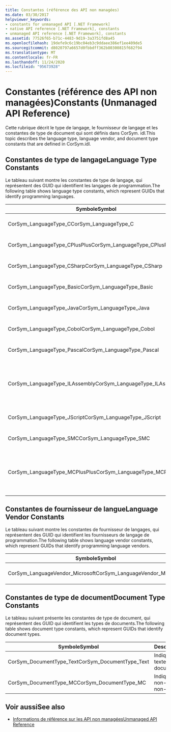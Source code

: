 ```yaml
---
title: Constantes (référence des API non managées)
ms.date: 03/30/2017
helpviewer_keywords:
- constants for unmanaged API [.NET Framework]
- native API reference [.NET Framework], constants
- unmanaged API reference [.NET Framework], constants
ms.assetid: 77526f65-b71c-4483-9d19-3a3751fd8a45
ms.openlocfilehash: 19defe9c6c19bc04eb3c9ddaee386ef1ee409de5
ms.sourcegitcommit: d8020797a6657d0fbbdff362b80300815f682f94
ms.translationtype: MT
ms.contentlocale: fr-FR
ms.lasthandoff: 11/24/2020
ms.locfileid: "95673928"
---
```

# <a name="constants-unmanaged-api-reference"></a><span data-ttu-id="7e230-102">Constantes (référence des API non managées)</span><span class="sxs-lookup"><span data-stu-id="7e230-102">Constants (Unmanaged API Reference)</span></span>

<span data-ttu-id="7e230-103">Cette rubrique décrit le type de langage, le fournisseur de langage et les constantes de type de document qui sont définis dans CorSym. idl.</span><span class="sxs-lookup"><span data-stu-id="7e230-103">This topic describes the language type, language vendor, and document type constants that are defined in CorSym.idl.</span></span>  
  
## <a name="language-type-constants"></a><span data-ttu-id="7e230-104">Constantes de type de langage</span><span class="sxs-lookup"><span data-stu-id="7e230-104">Language Type Constants</span></span>  

 <span data-ttu-id="7e230-105">Le tableau suivant montre les constantes de type de langage, qui représentent des GUID qui identifient les langages de programmation.</span><span class="sxs-lookup"><span data-stu-id="7e230-105">The following table shows language type constants, which represent GUIDs that identify programming languages.</span></span>  
  
|<span data-ttu-id="7e230-106">Symbole</span><span class="sxs-lookup"><span data-stu-id="7e230-106">Symbol</span></span>|<span data-ttu-id="7e230-107">Description</span><span class="sxs-lookup"><span data-stu-id="7e230-107">Description</span></span>|  
|------------|-----------------|  
|<span data-ttu-id="7e230-108">CorSym_LanguageType_C</span><span class="sxs-lookup"><span data-stu-id="7e230-108">CorSym_LanguageType_C</span></span>|<span data-ttu-id="7e230-109">Indique le langage C.</span><span class="sxs-lookup"><span data-stu-id="7e230-109">Indicates the C language.</span></span>|  
|<span data-ttu-id="7e230-110">CorSym_LanguageType_CPlusPlus</span><span class="sxs-lookup"><span data-stu-id="7e230-110">CorSym_LanguageType_CPlusPlus</span></span>|<span data-ttu-id="7e230-111">Indique le langage C++.</span><span class="sxs-lookup"><span data-stu-id="7e230-111">Indicates the C++ language.</span></span>|  
|<span data-ttu-id="7e230-112">CorSym_LanguageType_CSharp</span><span class="sxs-lookup"><span data-stu-id="7e230-112">CorSym_LanguageType_CSharp</span></span>|<span data-ttu-id="7e230-113">Indique le langage C#.</span><span class="sxs-lookup"><span data-stu-id="7e230-113">Indicates the C# language.</span></span>|  
|<span data-ttu-id="7e230-114">CorSym_LanguageType_Basic</span><span class="sxs-lookup"><span data-stu-id="7e230-114">CorSym_LanguageType_Basic</span></span>|<span data-ttu-id="7e230-115">Indique la langue de base.</span><span class="sxs-lookup"><span data-stu-id="7e230-115">Indicates the Basic language.</span></span>|  
|<span data-ttu-id="7e230-116">CorSym_LanguageType_Java</span><span class="sxs-lookup"><span data-stu-id="7e230-116">CorSym_LanguageType_Java</span></span>|<span data-ttu-id="7e230-117">Indique le langage Java.</span><span class="sxs-lookup"><span data-stu-id="7e230-117">Indicates the Java language.</span></span>|  
|<span data-ttu-id="7e230-118">CorSym_LanguageType_Cobol</span><span class="sxs-lookup"><span data-stu-id="7e230-118">CorSym_LanguageType_Cobol</span></span>|<span data-ttu-id="7e230-119">Indique le langage COBOL.</span><span class="sxs-lookup"><span data-stu-id="7e230-119">Indicates the COBOL language.</span></span>|  
|<span data-ttu-id="7e230-120">CorSym_LanguageType_Pascal</span><span class="sxs-lookup"><span data-stu-id="7e230-120">CorSym_LanguageType_Pascal</span></span>|<span data-ttu-id="7e230-121">Indique le langage Pascal.</span><span class="sxs-lookup"><span data-stu-id="7e230-121">Indicates the Pascal language.</span></span>|  
|<span data-ttu-id="7e230-122">CorSym_LanguageType_ILAssembly</span><span class="sxs-lookup"><span data-stu-id="7e230-122">CorSym_LanguageType_ILAssembly</span></span>|<span data-ttu-id="7e230-123">Indique le code assembleur MSIL (Microsoft Intermediate Language).</span><span class="sxs-lookup"><span data-stu-id="7e230-123">Indicates the Microsoft intermediate language (MSIL) assembly code.</span></span>|  
|<span data-ttu-id="7e230-124">CorSym_LanguageType_JScript</span><span class="sxs-lookup"><span data-stu-id="7e230-124">CorSym_LanguageType_JScript</span></span>|<span data-ttu-id="7e230-125">Indique le langage JScript.</span><span class="sxs-lookup"><span data-stu-id="7e230-125">Indicates the JScript language.</span></span>|  
|<span data-ttu-id="7e230-126">CorSym_LanguageType_SMC</span><span class="sxs-lookup"><span data-stu-id="7e230-126">CorSym_LanguageType_SMC</span></span>|<span data-ttu-id="7e230-127">Indique le langage SMC.</span><span class="sxs-lookup"><span data-stu-id="7e230-127">Indicates the SMC language.</span></span>|  
|<span data-ttu-id="7e230-128">CorSym_LanguageType_MCPlusPlus</span><span class="sxs-lookup"><span data-stu-id="7e230-128">CorSym_LanguageType_MCPlusPlus</span></span>|<span data-ttu-id="7e230-129">Indique que le langage C++ est activé pour le .NET Framework.</span><span class="sxs-lookup"><span data-stu-id="7e230-129">Indicates the C++ language enabled for the .NET Framework.</span></span>|  
  
## <a name="language-vendor-constants"></a><span data-ttu-id="7e230-130">Constantes de fournisseur de langue</span><span class="sxs-lookup"><span data-stu-id="7e230-130">Language Vendor Constants</span></span>  

 <span data-ttu-id="7e230-131">Le tableau suivant montre les constantes de fournisseur de langages, qui représentent des GUID qui identifient les fournisseurs de langage de programmation.</span><span class="sxs-lookup"><span data-stu-id="7e230-131">The following table shows language vendor constants, which represent GUIDs that identify programming language vendors.</span></span>  
  
|<span data-ttu-id="7e230-132">Symbole</span><span class="sxs-lookup"><span data-stu-id="7e230-132">Symbol</span></span>|<span data-ttu-id="7e230-133">Description</span><span class="sxs-lookup"><span data-stu-id="7e230-133">Description</span></span>|  
|------------|-----------------|  
|<span data-ttu-id="7e230-134">CorSym_LanguageVendor_Microsoft</span><span class="sxs-lookup"><span data-stu-id="7e230-134">CorSym_LanguageVendor_Microsoft</span></span>|<span data-ttu-id="7e230-135">Indique Microsoft.</span><span class="sxs-lookup"><span data-stu-id="7e230-135">Indicates Microsoft.</span></span>|  
  
## <a name="document-type-constants"></a><span data-ttu-id="7e230-136">Constantes de type de document</span><span class="sxs-lookup"><span data-stu-id="7e230-136">Document Type Constants</span></span>  

 <span data-ttu-id="7e230-137">Le tableau suivant présente les constantes de type de document, qui représentent des GUID qui identifient les types de documents.</span><span class="sxs-lookup"><span data-stu-id="7e230-137">The following table shows document type constants, which represent GUIDs that identify document types.</span></span>  
  
|<span data-ttu-id="7e230-138">Symbole</span><span class="sxs-lookup"><span data-stu-id="7e230-138">Symbol</span></span>|<span data-ttu-id="7e230-139">Description</span><span class="sxs-lookup"><span data-stu-id="7e230-139">Description</span></span>|  
|------------|-----------------|  
|<span data-ttu-id="7e230-140">CorSym_DocumentType_Text</span><span class="sxs-lookup"><span data-stu-id="7e230-140">CorSym_DocumentType_Text</span></span>|<span data-ttu-id="7e230-141">Indique un document texte.</span><span class="sxs-lookup"><span data-stu-id="7e230-141">Indicates a text document.</span></span>|  
|<span data-ttu-id="7e230-142">CorSym_DocumentType_MC</span><span class="sxs-lookup"><span data-stu-id="7e230-142">CorSym_DocumentType_MC</span></span>|<span data-ttu-id="7e230-143">Indique un document non-texte.</span><span class="sxs-lookup"><span data-stu-id="7e230-143">Indicates a non-text document.</span></span>|  
  
## <a name="see-also"></a><span data-ttu-id="7e230-144">Voir aussi</span><span class="sxs-lookup"><span data-stu-id="7e230-144">See also</span></span>

- [<span data-ttu-id="7e230-145">Informations de référence sur les API non managées</span><span class="sxs-lookup"><span data-stu-id="7e230-145">Unmanaged API Reference</span></span>](index.md)
